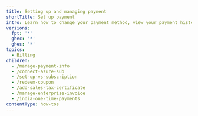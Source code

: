 ```yaml
---
title: Setting up and managing payment
shortTitle: Set up payment
intro: Learn how to change your payment method, view your payment history, and manage invoices.
versions:
  fpt: '*'
  ghec: '*'
  ghes: '*'
topics:
  - Billing
children:
  - /manage-payment-info
  - /connect-azure-sub
  - /set-up-vs-subscription
  - /redeem-coupon
  - /add-sales-tax-certificate
  - /manage-enterprise-invoice
  - /india-one-time-payments
contentType: how-tos
---
```

